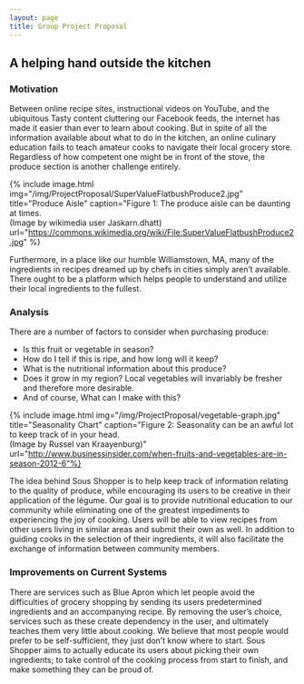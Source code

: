 ```yaml
---
layout: page
title: Group Project Proposal
---
```


## A helping hand outside the kitchen



### Motivation

Between online recipe sites, instructional videos on YouTube, and the ubiquitous Tasty content cluttering our Facebook feeds, 
the internet has made it easier than ever to learn about cooking. But in spite of all the information available about what to 
do in the kitchen, an online culinary education fails to teach amateur cooks to navigate their local grocery store. Regardless of 
how competent one might be in front of the stove, the produce section is another challenge entirely.

<!---
![Figure 1: The produce aisle can be daunting at times. (Image by wikimedia user Jaskarn.dhatt, hosted at https://commons.wikimedia.org/wiki/File:SuperValueFlatbushProduce2.jpg)](/jsmilan.github.io/img/ProjectProposal/SuperValueFlatbushProduce2.jpg "Produce Aisle (Image by wikimedia user Jaskarn.dhatt, hosted at https://commons.wikimedia.org/wiki/File:SuperValueFlatbushProduce2.jpg)")
--->

{% include image.html
            img="/img/ProjectProposal/SuperValueFlatbushProduce2.jpg"
            title="Produce Aisle"
            caption="Figure 1: The produce aisle can be daunting at times. <br/> (Image by wikimedia user Jaskarn.dhatt) 
            url="https://commons.wikimedia.org/wiki/File:SuperValueFlatbushProduce2.jpg" %}

Furthermore, in a place like our humble Williamstown, MA, many of the ingredients in recipes dreamed up by chefs in cities simply 
aren’t available. There ought to be a platform which helps people to understand and utilize their local ingredients to the fullest.


### Analysis

There are a number of factors to consider when purchasing produce:

* Is this fruit or vegetable in season?
* How do I tell if this is ripe, and how long will it keep?
* What is the nutritional information about this produce?
* Does it grow in my region? Local vegetables will invariably be fresher and therefore more desirable.
* And of course, What can I make with this?

<!---
![Figure 2: Seasonality can be an awful lot to keep track of in your head. (Image by Russel van Kraayenburg, [source](http://www.businessinsider.com/when-fruits-and-vegetables-are-in-season-2012-6))](/jsmilan.github.io/img/ProjectProposal/vegetable-graph.jpg "Seasonality Chart (Image by Russel van Kraayenburg, hosted at http://www.businessinsider.com/when-fruits-and-vegetables-are-in-season-2012-6")
--->

{% include image.html
            img="/img/ProjectProposal/vegetable-graph.jpg"
            title="Seasonality Chart"
            caption="Figure 2: Seasonality can be an awful lot to keep track of in your head. <br/> (Image by Russel van Kraayenburg)"
            url="http://www.businessinsider.com/when-fruits-and-vegetables-are-in-season-2012-6"%}

The idea behind Sous Shopper is to help keep track of information relating to the quality of produce, while encouraging its users 
to be creative in their application of the légume. Our goal is to provide nutritional education to our community while eliminating
one of the greatest impediments to experiencing the joy of cooking.
Users will be able to view recipes from other users living in similar areas and 
submit their own as well. In addition to guiding cooks in the selection of their ingredients, it will also facilitate the exchange 
of information between community members.

### Improvements on Current Systems

There are services such as Blue Apron which let people avoid the difficulties of grocery shopping by sending its users predetermined 
ingredients and an accompanying recipe. By removing the user’s choice, services such as these create dependency in the user, and 
ultimately teaches them very little about cooking. We believe that most people would prefer to be self-sufficient, they just don’t know 
where to start. Sous Shopper aims to actually educate its users about picking their own ingredients; to take control of the cooking 
process from start to finish, and make something they can be proud of.

